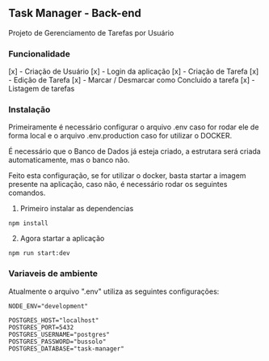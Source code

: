 ## Task Manager - Back-end

Projeto de Gerenciamento de Tarefas por Usuário

### Funcionalidade

[x] - Criação de Usuário
[x] - Login da aplicação
[x] - Criação de Tarefa
[x] - Edição de Tarefa
[x] - Marcar / Desmarcar como Concluido a tarefa
[x] - Listagem de tarefas

### Instalação

Primeiramente é necessário configurar o arquivo .env caso for rodar ele de forma local e o arquivo .env.production caso for utilizar o DOCKER.

É necessário que o Banco de Dados já esteja criado, a estrutara será criada automaticamente, mas o banco não.

Feito esta configuração, se for utilizar o docker, basta startar a imagem presente na aplicação, caso não, é necessário rodar os seguintes comandos.

1. Primeiro instalar as dependencias

```
npm install
```

2. Agora startar a aplicação

```
npm run start:dev
```

### Variaveis de ambiente

Atualmente o arquivo ".env" utiliza as seguintes configurações:

```
NODE_ENV="development"

POSTGRES_HOST="localhost"
POSTGRES_PORT=5432
POSTGRES_USERNAME="postgres"
POSTGRES_PASSWORD="bussolo"
POSTGRES_DATABASE="task-manager"
```

